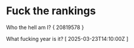 # Fuck the rankings

Who the hell am I?
{ 20819578 }

What fucking year is it?
[ 2025-03-23T14:10:00Z ]
